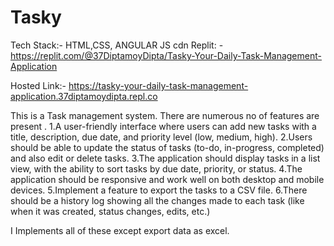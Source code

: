 # Tasky
Tech Stack:- HTML,CSS, ANGULAR JS cdn
Replit: - https://replit.com/@37DiptamoyDipta/Tasky-Your-Daily-Task-Management-Application


Hosted Link:- https://tasky-your-daily-task-management-application.37diptamoydipta.repl.co


This is a Task management system. There are numerous no of features are present .
1.A user-friendly interface where users can add new tasks with a title, description, due date, and priority level (low, medium, high).
2.Users should be able to update the status of tasks (to-do, in-progress, completed) and also edit or delete tasks.
3.The application should display tasks in a list view, with the ability to sort tasks by due date, priority, or status.
4.The application should be responsive and work well on both desktop and mobile devices.
5.Implement a feature to export the tasks to a CSV file.
6.There should be a history log showing all the changes made to each task (like when it was created, status changes, edits, etc.)           

I Implements all of these except export data as excel.
